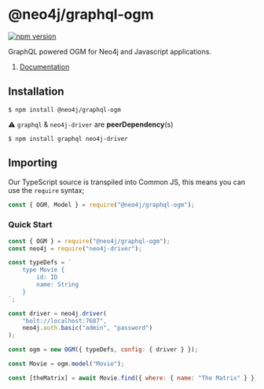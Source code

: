 # @neo4j/graphql-ogm

[![npm version](https://badge.fury.io/js/%40neo4j%2Fgraphql-ogm.svg)](https://badge.fury.io/js/%40neo4j%2Fgraphql-ogm)

GraphQL powered OGM for Neo4j and Javascript applications.

1. [Documentation](https://neo4j.com/docs/graphql-manual/current/)

## Installation

```
$ npm install @neo4j/graphql-ogm
```

⚠ `graphql` & `neo4j-driver` are **peerDependency**(s)

```
$ npm install graphql neo4j-driver
```

## Importing

Our TypeScript source is transpiled into Common JS, this means you can use the `require` syntax;

```js
const { OGM, Model } = require("@neo4j/graphql-ogm");
```

### Quick Start

```js
const { OGM } = require("@neo4j/graphql-ogm");
const neo4j = require("neo4j-driver");

const typeDefs = `
    type Movie {
        id: ID
        name: String
    }
`;

const driver = neo4j.driver(
    "bolt://localhost:7687",
    neo4j.auth.basic("admin", "password")
);

const ogm = new OGM({ typeDefs, config: { driver } });

const Movie = ogm.model("Movie");

const [theMatrix] = await Movie.find({ where: { name: "The Matrix" } });
```
